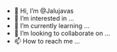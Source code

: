 - 👋 Hi, I’m @Jalujavas
- 👀 I’m interested in ...
- 🌱 I’m currently learning ...
- 💞️ I’m looking to collaborate on ...
- 📫 How to reach me ...

<!---
Jalujavas/Jalujavas is a ✨ special ✨ repository because its `README.md` (this file) appears on your GitHub profile.
You can click the Preview link to take a look at your changes.
--->
